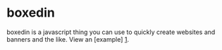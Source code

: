 boxedin
=======

boxedin is a javascript thing you can use to quickly create websites and banners and the like. 
View an [example] [1].

[1]: http://tylerargo.com
